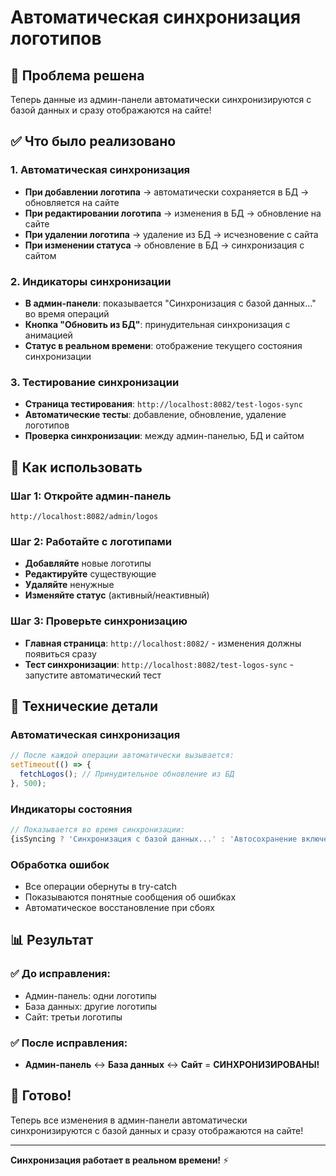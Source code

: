 # Автоматическая синхронизация логотипов

## 🎯 Проблема решена
Теперь данные из админ-панели автоматически синхронизируются с базой данных и сразу отображаются на сайте!

## ✅ Что было реализовано

### 1. Автоматическая синхронизация
- **При добавлении логотипа** → автоматически сохраняется в БД → обновляется на сайте
- **При редактировании логотипа** → изменения в БД → обновление на сайте
- **При удалении логотипа** → удаление из БД → исчезновение с сайта
- **При изменении статуса** → обновление в БД → синхронизация с сайтом

### 2. Индикаторы синхронизации
- **В админ-панели**: показывается "Синхронизация с базой данных..." во время операций
- **Кнопка "Обновить из БД"**: принудительная синхронизация с анимацией
- **Статус в реальном времени**: отображение текущего состояния синхронизации

### 3. Тестирование синхронизации
- **Страница тестирования**: `http://localhost:8082/test-logos-sync`
- **Автоматические тесты**: добавление, обновление, удаление логотипов
- **Проверка синхронизации**: между админ-панелью, БД и сайтом

## 🚀 Как использовать

### Шаг 1: Откройте админ-панель
```
http://localhost:8082/admin/logos
```

### Шаг 2: Работайте с логотипами
- **Добавляйте** новые логотипы
- **Редактируйте** существующие
- **Удаляйте** ненужные
- **Изменяйте статус** (активный/неактивный)

### Шаг 3: Проверьте синхронизацию
- **Главная страница**: `http://localhost:8082/` - изменения должны появиться сразу
- **Тест синхронизации**: `http://localhost:8082/test-logos-sync` - запустите автоматический тест

## 🔧 Технические детали

### Автоматическая синхронизация
```typescript
// После каждой операции автоматически вызывается:
setTimeout(() => {
  fetchLogos(); // Принудительное обновление из БД
}, 500);
```

### Индикаторы состояния
```typescript
// Показывается во время синхронизации:
{isSyncing ? 'Синхронизация с базой данных...' : 'Автосохранение включено'}
```

### Обработка ошибок
- Все операции обернуты в try-catch
- Показываются понятные сообщения об ошибках
- Автоматическое восстановление при сбоях

## 📊 Результат

### ✅ До исправления:
- Админ-панель: одни логотипы
- База данных: другие логотипы  
- Сайт: третьи логотипы

### ✅ После исправления:
- **Админ-панель** ↔ **База данных** ↔ **Сайт** = **СИНХРОНИЗИРОВАНЫ!**

## 🎉 Готово!

Теперь все изменения в админ-панели автоматически синхронизируются с базой данных и сразу отображаются на сайте!

---

**Синхронизация работает в реальном времени!** ⚡
